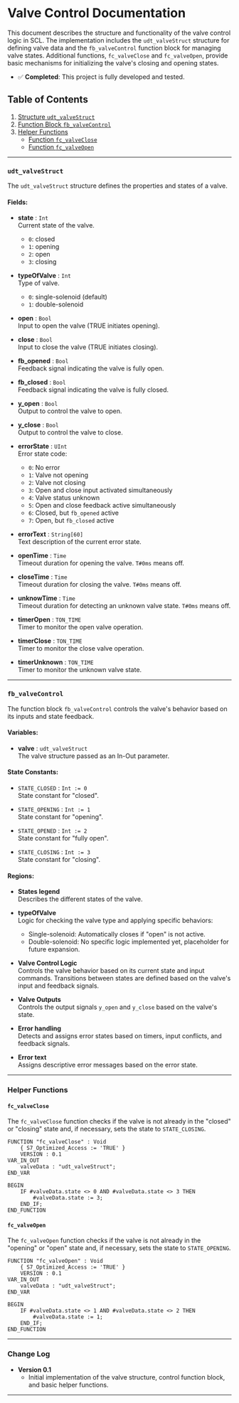 # Valve Control Documentation

This document describes the structure and functionality of the valve control logic in SCL. The implementation includes the `udt_valveStruct` structure for defining valve data and the `fb_valveControl` function block for managing valve states. Additional functions, `fc_valveClose` and `fc_valveOpen`, provide basic mechanisms for initializing the valve's closing and opening states.

- ✅ **Completed**: This project is fully developed and tested.

## Table of Contents

1. [Structure `udt_valveStruct`](#udt_valvestruct)
2. [Function Block `fb_valveControl`](#fb_valvecontrol)
3. [Helper Functions](#helper-functions)
   - [Function `fc_valveClose`](#fc_valveclose)
   - [Function `fc_valveOpen`](#fc_valveopen)

---

### `udt_valveStruct`

The `udt_valveStruct` structure defines the properties and states of a valve.

#### Fields:

- **state** : `Int`  
  Current state of the valve.
  - `0`: closed
  - `1`: opening
  - `2`: open
  - `3`: closing

- **typeOfValve** : `Int`  
  Type of valve.
  - `0`: single-solenoid (default)
  - `1`: double-solenoid

- **open** : `Bool`  
  Input to open the valve (TRUE initiates opening).

- **close** : `Bool`  
  Input to close the valve (TRUE initiates closing).

- **fb_opened** : `Bool`  
  Feedback signal indicating the valve is fully open.

- **fb_closed** : `Bool`  
  Feedback signal indicating the valve is fully closed.

- **y_open** : `Bool`  
  Output to control the valve to open.

- **y_close** : `Bool`  
  Output to control the valve to close.

- **errorState** : `UInt`  
  Error state code:
  - `0`: No error
  - `1`: Valve not opening
  - `2`: Valve not closing
  - `3`: Open and close input activated simultaneously
  - `4`: Valve status unknown
  - `5`: Open and close feedback active simultaneously
  - `6`: Closed, but `fb_opened` active
  - `7`: Open, but `fb_closed` active

- **errorText** : `String[60]`  
  Text description of the current error state.

- **openTime** : `Time`  
  Timeout duration for opening the valve. `T#0ms` means off.

- **closeTime** : `Time`  
  Timeout duration for closing the valve. `T#0ms` means off.

- **unknowTime** : `Time`  
  Timeout duration for detecting an unknown valve state. `T#0ms` means off.

- **timerOpen** : `TON_TIME`  
  Timer to monitor the open valve operation.

- **timerClose** : `TON_TIME`  
  Timer to monitor the close valve operation.

- **timerUnknown** : `TON_TIME`  
  Timer to monitor the unknown valve state.

---

### `fb_valveControl`

The function block `fb_valveControl` controls the valve's behavior based on its inputs and state feedback.

#### Variables:

- **valve** : `udt_valveStruct`  
  The valve structure passed as an In-Out parameter.

#### State Constants:

- `STATE_CLOSED` : `Int := 0`  
  State constant for "closed".

- `STATE_OPENING` : `Int := 1`  
  State constant for "opening".

- `STATE_OPENED` : `Int := 2`  
  State constant for "fully open".

- `STATE_CLOSING` : `Int := 3`  
  State constant for "closing".

#### Regions:

- **States legend**  
  Describes the different states of the valve.

- **typeOfValve**  
  Logic for checking the valve type and applying specific behaviors:
  - Single-solenoid: Automatically closes if "open" is not active.
  - Double-solenoid: No specific logic implemented yet, placeholder for future expansion.

- **Valve Control Logic**  
  Controls the valve behavior based on its current state and input commands. Transitions between states are defined based on the valve's input and feedback signals.

- **Valve Outputs**  
  Controls the output signals `y_open` and `y_close` based on the valve's state.

- **Error handling**  
  Detects and assigns error states based on timers, input conflicts, and feedback signals.

- **Error text**  
  Assigns descriptive error messages based on the error state.

---

### Helper Functions

#### `fc_valveClose`

The `fc_valveClose` function checks if the valve is not already in the "closed" or "closing" state and, if necessary, sets the state to `STATE_CLOSING`.

```scl
FUNCTION "fc_valveClose" : Void
    { S7_Optimized_Access := 'TRUE' }
    VERSION : 0.1
VAR_IN_OUT
    valveData : "udt_valveStruct";
END_VAR

BEGIN
    IF #valveData.state <> 0 AND #valveData.state <> 3 THEN
        #valveData.state := 3;
    END_IF;
END_FUNCTION
```

#### `fc_valveOpen`

The `fc_valveOpen` function checks if the valve is not already in the "opening" or "open" state and, if necessary, sets the state to `STATE_OPENING`.

```scl
FUNCTION "fc_valveOpen" : Void
    { S7_Optimized_Access := 'TRUE' }
    VERSION : 0.1
VAR_IN_OUT
    valveData : "udt_valveStruct";
END_VAR

BEGIN
    IF #valveData.state <> 1 AND #valveData.state <> 2 THEN
        #valveData.state := 1;
    END_IF;
END_FUNCTION
```

---

### Change Log

- **Version 0.1**  
  - Initial implementation of the valve structure, control function block, and basic helper functions.

---